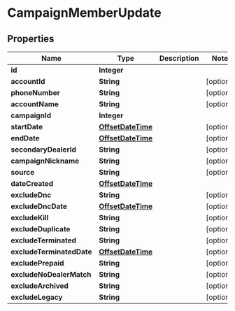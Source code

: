 # CampaignMemberUpdate

## Properties
Name | Type | Description | Notes
------------ | ------------- | ------------- | -------------
**id** | **Integer** |  | 
**accountId** | **String** |  |  [optional]
**phoneNumber** | **String** |  |  [optional]
**accountName** | **String** |  |  [optional]
**campaignId** | **Integer** |  | 
**startDate** | [**OffsetDateTime**](OffsetDateTime.md) |  |  [optional]
**endDate** | [**OffsetDateTime**](OffsetDateTime.md) |  |  [optional]
**secondaryDealerId** | **String** |  |  [optional]
**campaignNickname** | **String** |  |  [optional]
**source** | **String** |  |  [optional]
**dateCreated** | [**OffsetDateTime**](OffsetDateTime.md) |  | 
**excludeDnc** | **String** |  |  [optional]
**excludeDncDate** | [**OffsetDateTime**](OffsetDateTime.md) |  |  [optional]
**excludeKill** | **String** |  |  [optional]
**excludeDuplicate** | **String** |  |  [optional]
**excludeTerminated** | **String** |  |  [optional]
**excludeTerminatedDate** | [**OffsetDateTime**](OffsetDateTime.md) |  |  [optional]
**excludePrepaid** | **String** |  |  [optional]
**excludeNoDealerMatch** | **String** |  |  [optional]
**excludeArchived** | **String** |  |  [optional]
**excludeLegacy** | **String** |  |  [optional]
